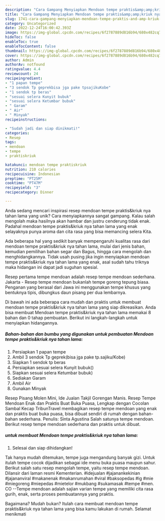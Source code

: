```yaml
---
description: "Cara Gampang Menyiapkan Mendoan tempe praktis&amp;amp;kriuk nya tahan lama yang Lezat Sekali"
title: "Cara Gampang Menyiapkan Mendoan tempe praktis&amp;amp;kriuk nya tahan lama yang Lezat Sekali"
slug: 1741-cara-gampang-menyiapkan-mendoan-tempe-praktis-and-amp-kriuk-nya-tahan-lama-yang-lezat-sekali
category: Uncategorized
date: 2022-12-24T16:00:42.393Z
image: https://img-global.cpcdn.com/recipes/6f2787889d816b94/680x482cq70/mendoan-tempe-praktiskriuk-nya-tahan-lama-foto-resep-utama.jpg
hideToc: false
enableToc: true
enableTocContent: false
thumbnail: https://img-global.cpcdn.com/recipes/6f2787889d816b94/680x482cq70/mendoan-tempe-praktiskriuk-nya-tahan-lama-foto-resep-utama.jpg
cover: https://img-global.cpcdn.com/recipes/6f2787889d816b94/680x482cq70/mendoan-tempe-praktiskriuk-nya-tahan-lama-foto-resep-utama.jpg
author: Admin
authorAv: notfound
ratingvalue: 4.4
reviewcount: 24
recipeingredient:
- "1 papan tempe"
- "3 sendok Tp geprekbisa jga pake tpsajikuKobe"
- "1 sendok tp beras"
- "sesuai selera Kunyit bubuk"
- "sesuai selera Ketumbar bubuk"
- " Garam"
- " Air"
- " Minyak"
recipeinstructions:

- "Sudah jadi dan siap dinikmati!"
categories:
- Resep
tags:
- mendoan
- tempe
- praktiskriuk

katakunci: mendoan tempe praktiskriuk 
nutrition: 210 calories
recipecuisine: Indonesian
preptime: "PT25M"
cooktime: "PT47M"
recipeyield: "3"
recipecategory: Dinner

---
```





Anda sedang mencari inspirasi resep mendoan tempe praktis&amp;kriuk nya tahan lama yang unik? Cara menyiapkannya sangat gampang. Kalau salah mengolah maka hasilnya akan hambar dan justru cenderung tidak enak. Padahal mendoan tempe praktis&amp;kriuk nya tahan lama yang enak selayaknya punya aroma dan cita rasa yang bisa memancing selera Kita.





Ada beberapa hal yang sedikit banyak mempengaruhi kualitas rasa dari mendoan tempe praktis&amp;kriuk nya tahan lama, mulai dari jenis bahan, kemudian pemilihan bahan segar dan Bagus, hingga cara mengolah dan menghidangkannya. Tidak usah pusing jika ingin menyiapkan mendoan tempe praktis&amp;kriuk nya tahan lama yang enak,      asal sudah tahu triknya maka hidangan ini dapat jadi suguhan spesial.














Resep pertama tempe mendoan adalah resep tempe mendoan sederhana. Jakarta - Resep tempe mendoan bukanlah tempe goreng tepung biasa. Penganan yang berasal dari Jawa ini menggunakan tempe khusus yang bentuknya tipis, dibungkus daun pisang per dua lembarnya.






Di bawah ini ada beberapa cara mudah dan praktis untuk membuat mendoan tempe praktis&amp;kriuk nya tahan lama yang siap dikreasikan. Anda bisa membuat Mendoan tempe praktis&amp;kriuk nya tahan lama memakai 8 bahan dan 0 tahap pembuatan. Berikut ini langkah-langkah untuk menyiapkan hidangannya.

<!--inarticleads1-->

##### Bahan-bahan dan bumbu yang digunakan untuk pembuatan Mendoan tempe praktis&amp;kriuk nya tahan lama:

1. Persiapkan 1 papan tempe
1. Ambil 3 sendok Tp geprek(bisa jga pake tp.sajiku/Kobe)
1. Siapkan 1 sendok tp beras
1. Persiapkan sesuai selera Kunyit bubuk()
1. Siapkan sesuai selera Ketumbar bubuk)
1. Sediakan  Garam
1. Ambil  Air
1. Gunakan  Minyak


Resep Pisang Molen Mini, Ide Jualan Takjil Gorengan Manis. Resep Tempe Mendoan Enak dan Praktis Buat Buka Puasa, Lengkap dengan Cocolan Sambal Kecap TribunTravel membagikan resep tempe mendoan yang enak dan praktis buat buka puasa, bisa dibuat sendiri di rumah dengan bahan-bahan sederhana. Penulis: Sinta Agustina Salah satunya tempe mendoan. Berikut resep tempe mendoan sederhana dan praktis untuk dibuat. 

<!--inarticleads2-->

#####  untuk membuat Mendoan tempe praktis&amp;kriuk nya tahan lama:


1. Selesai dan siap dihidangkan!

Tak hanya mudah ditemukan, tempe juga mengandung banyak gizi. Untuk itulah tempe cocok dijadikan sebagai ide menu buka puasa maupun sahur. Berikut salah satu resep mengolah tempe, yaitu resep tempe mendoan. Dilansir dari laman resmi Kementerian. #idejualan #jajanankekinian #jajananviral #makanenak #makanrumahan #viral #baksopedas #ig #mie #miegoreng #miepedas #mietelor #mukbang #sukamasak #tempe #men. CO --Tempe mendoan adalah sajian varian tempe yang memiliki cita rasa gurih, enak, serta proses pembuatannya yang praktis. 

Bagaimana? Mudah bukan? Itulah cara membuat mendoan tempe praktis&amp;kriuk nya tahan lama yang bisa kamu lakukan di rumah. Selamat menikmati
